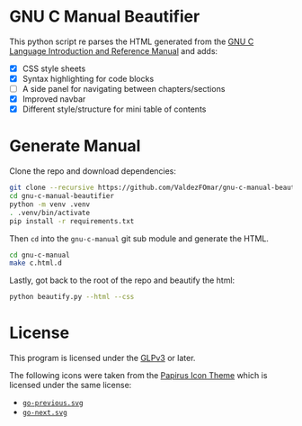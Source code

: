 # GNU C Manual Beautifier

This python script re parses the HTML generated from the
[GNU C Language Introduction and Reference Manual](https://www.gnu.org/software/c-intro-and-ref/) and adds:

- [x] CSS style sheets
- [x] Syntax highlighting for code blocks
- [ ] A side panel for navigating between chapters/sections
- [x] Improved navbar
- [x] Different style/structure for mini table of contents

# Generate Manual

Clone the repo and download dependencies:

```bash
git clone --recursive https://github.com/ValdezFOmar/gnu-c-manual-beautifier
cd gnu-c-manual-beautifier
python -m venv .venv
. .venv/bin/activate
pip install -r requirements.txt
```

Then `cd` into the `gnu-c-manual` git sub module and generate the HTML.

```bash
cd gnu-c-manual
make c.html.d
```

Lastly, got back to the root of the repo and beautify the html:

```bash
python beautify.py --html --css
```

# License

This program is licensed under the [GLPv3](LICENSE) or later.

The following icons were taken from the [Papirus Icon Theme](https://github.com/PapirusDevelopmentTeam/papirus-icon-theme/)
which is licensed under the same license:

- [`go-previous.svg`](assets/go-previous.svg)
- [`go-next.svg`](assets/go-next.svg)

